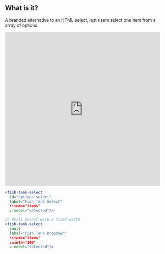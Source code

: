 <div>
  <h2>What is it?</h2>
  <p>A branded alternative to an HTML select, lest users select one item from a array of options.</p>

  <iframe src="https://codesandbox.io/embed/select-i81vi?fontsize=14" title="Select" allow="geolocation; microphone; camera; midi; vr; accelerometer; gyroscope; payment; ambient-light-sensor; encrypted-media" style="width:100%; height:500px; border:0; border-radius: 4px; overflow:hidden;" sandbox="allow-modals allow-forms allow-popups allow-scripts allow-same-origin"></iframe>


  ```jsx
  <fish-tank-select
    id="options-select"
    label="Fish Tank Select" 
    :items="items" 
    v-model="selected"/>

  // Small Select with a fixed width
  <fish-tank-select
    small
    label="Fish Tank Dropdown" 
    :items="items" 
    :width='300'
    v-model="selected"/>
  ```
</div>